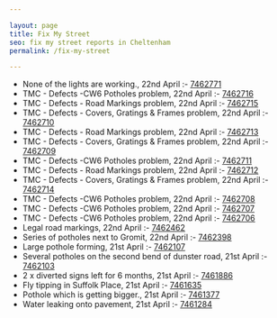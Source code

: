```yaml
---

layout: page
title: Fix My Street
seo: fix my street reports in Cheltenham
permalink: /fix-my-street

---
```


<!-- fix_marker starts -->

- None of the lights are working., 22nd April :- [7462771](https://www.fixmystreet.com/report/7462771)
- TMC - Defects -CW6 Potholes  problem, 22nd April :- [7462716](https://www.fixmystreet.com/report/7462716)
- TMC - Defects - Road Markings problem, 22nd April :- [7462715](https://www.fixmystreet.com/report/7462715)
- TMC - Defects - Covers, Gratings & Frames problem, 22nd April :- [7462710](https://www.fixmystreet.com/report/7462710)
- TMC - Defects - Road Markings problem, 22nd April :- [7462713](https://www.fixmystreet.com/report/7462713)
- TMC - Defects - Covers, Gratings & Frames problem, 22nd April :- [7462709](https://www.fixmystreet.com/report/7462709)
- TMC - Defects -CW6 Potholes  problem, 22nd April :- [7462711](https://www.fixmystreet.com/report/7462711)
- TMC - Defects - Road Markings problem, 22nd April :- [7462712](https://www.fixmystreet.com/report/7462712)
- TMC - Defects - Covers, Gratings & Frames problem, 22nd April :- [7462714](https://www.fixmystreet.com/report/7462714)
- TMC - Defects -CW6 Potholes  problem, 22nd April :- [7462708](https://www.fixmystreet.com/report/7462708)
- TMC - Defects -CW6 Potholes  problem, 22nd April :- [7462707](https://www.fixmystreet.com/report/7462707)
- TMC - Defects -CW6 Potholes  problem, 22nd April :- [7462706](https://www.fixmystreet.com/report/7462706)
- Legal road markings, 22nd April :- [7462462](https://www.fixmystreet.com/report/7462462)
- Series of potholes next to Gromit, 22nd April :- [7462398](https://www.fixmystreet.com/report/7462398)
- Large pothole forming, 21st April :- [7462107](https://www.fixmystreet.com/report/7462107)
- Several potholes on the second bend of dunster road, 21st April :- [7462103](https://www.fixmystreet.com/report/7462103)
- 2 x diverted signs left for 6 months, 21st April :- [7461886](https://www.fixmystreet.com/report/7461886)
- Fly tipping in Suffolk Place, 21st April :- [7461635](https://www.fixmystreet.com/report/7461635)
- Pothole which is getting bigger., 21st April :- [7461377](https://www.fixmystreet.com/report/7461377)
- Water leaking onto pavement, 21st April :- [7461284](https://www.fixmystreet.com/report/7461284)

<!-- fix_marker ends -->